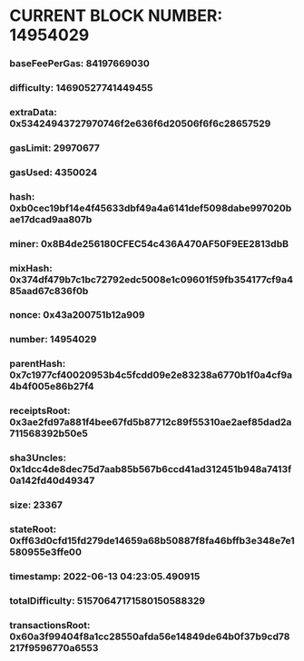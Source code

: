# CURRENT BLOCK NUMBER: 14954029

### baseFeePerGas: 84197669030
### difficulty: 14690527741449455
### extraData: 0x53424943727970746f2e636f6d20506f6f6c28657529
### gasLimit: 29970677
### gasUsed: 4350024
### hash: 0xb0cec19bf14e4f45633dbf49a4a6141def5098dabe997020bae17dcad9aa807b
### miner: 0x8B4de256180CFEC54c436A470AF50F9EE2813dbB
### mixHash: 0x374df479b7c1bc72792edc5008e1c09601f59fb354177cf9a485aad67c836f0b
### nonce: 0x43a200751b12a909
### number: 14954029
### parentHash: 0x7c1977cf40020953b4c5fcdd09e2e83238a6770b1f0a4cf9a4b4f005e86b27f4
### receiptsRoot: 0x3ae2fd97a881f4bee67fd5b87712c89f55310ae2aef85dad2a711568392b50e5
### sha3Uncles: 0x1dcc4de8dec75d7aab85b567b6ccd41ad312451b948a7413f0a142fd40d49347
### size: 23367
### stateRoot: 0xff63d0cfd15fd279de14659a68b50887f8fa46bffb3e348e7e1580955e3ffe00
### timestamp: 2022-06-13 04:23:05.490915
### totalDifficulty: 51570647171580150588329
### transactionsRoot: 0x60a3f99404f8a1cc28550afda56e14849de64b0f37b9cd78217f9596770a6553
